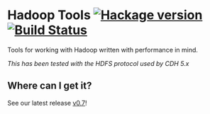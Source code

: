 # Hadoop Tools [![Hackage version](https://img.shields.io/hackage/v/hadoop-tools.svg?style=flat)](http://hackage.haskell.org/package/hadoop-tools) [![Build Status](http://img.shields.io/travis/jystic/hadoop-tools.svg?style=flat)](https://travis-ci.org/jystic/hadoop-tools)

Tools for working with Hadoop written with performance in mind.

*This has been tested with the HDFS protocol used by CDH 5.x*

## Where can I get it?

See our latest release [v0.7](https://github.com/jystic/hadoop-tools/releases/tag/v0.7)!
